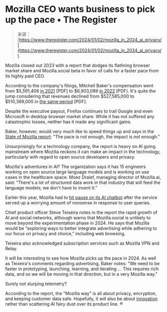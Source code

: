 <!--yml
category: 未分类
date: 2024-05-27 14:29:04
-->

# Mozilla CEO wants business to pick up the pace • The Register

> 来源：[https://www.theregister.com/2024/01/02/mozilla_in_2024_ai_privacy/](https://www.theregister.com/2024/01/02/mozilla_in_2024_ai_privacy/)

Mozilla closed out 2023 with a report that dodges its flatlining browser market share and Mozilla.social beta in favor of calls for a faster pace from its highly paid CEO.

According to the company's filings, Mitchell Baker's compensation went from $5,591,406 [in 2021](https://assets.mozilla.net/annualreport/2021/mozilla-fdn-990-ty21-public-disclosure.pdf) [PDF] to $6,903,089 [in 2022](https://assets.mozilla.net/annualreport/2022/mozilla-fdn-990-ty22-public-disclosure.pdf) [PDF]. It's quite the jump considering that revenues declined from $527,585,000 to $510,389,000 in [the same period](https://assets.mozilla.net/annualreport/2022/mozilla-fdn-2022-fs-final-0908.pdf) [PDF].

Despite the executive payout, Firefox continues to trail Google and even Microsoft in desktop browser market share. While it has not suffered any catastrophic losses, neither has it made any significant gains.

Baker, however, would very much like to speed things up and says in the [State of Mozilla report](https://stateof.mozilla.org/#): "The pace is not enough, the impact is not enough."

Unsurprisingly for a technology company, the report is heavy on AI going mainstream where Mozilla reckons it can make an impact in the technology, particularly with regard to open source developers and privacy.

Mozilla's adventures in AI? The organization says it has 15 engineers working on open source large language models and is working on use cases in the healthcare space. Moez Draief, managing director of Mozilla.ai, said: "There's a lot of structured data work in that industry that will feed the language models; we don't have to invent it."

Earlier this year, Mozilla had to [hit pause on its AI chatbot](https://www.theregister.com/2023/07/06/mozilla_ai_explain_shift/) after the service served up a worrying amount of nonsense in response to user queries.

Chief product officer Steve Teixeira notes in the report the rapid growth of AI and social networks, although warns that Mozilla.social is unlikely to move beyond the experimentation phase in 2024\. He says that Mozilla would be "exploring ways to better integrate advertising while adhering to our focus on privacy and choice," including web browsing.

Teixeira also acknowledged subscription services such as Mozilla VPN and Relay.

It will be interesting to see how Mozilla picks up the pace in 2024\. As well as Teixeira's comments regarding advertising, Baker notes: "We need to be faster in prototyping, launching, learning, and iterating ... This requires rich data, and so we will be moving in that direction, but in a very Mozilla way."

Surely not slurping telemetry?

According to the report, the "Mozilla way" is all about privacy, encryption, and keeping customer data safe. Hopefully, it will also be about [innovation](https://www.theregister.com/2023/09/29/mozilla_asleep_at_wheel/) rather than scattering AI fairy dust over its product line. ®